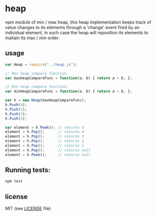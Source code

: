 # heap
npm module of min / max heap, this heap implementation keeps track of value changes
to its elements through a 'change' event fired by an individual element, in such case the heap
will reposition its elements to maitain its max / min order.

## usage

```javascript
var Heap = require('../heap.js');

// Max heap compare function.
var maxHeapCompareFunc = function(a, b) { return a > b; };

// Min heap compare function.
var minHeapCompareFunc = function(a, b) { return a < b; };

var h = new Heap(maxHeapCompareFunc);
h.Push(4);
h.Push(1);
h.Push(3);
h.Push(2);

var element = h.Peek();	// returns 4
element = h.Pop();		// returns 4
element = h.Pop();		// returns 3
element = h.Pop();		// returns 2
element = h.Pop();		// returns 1
element = h.Pop();		// returns null
element = h.Peek();		// returns null

```

## Running tests:
```bash
npm test
```


## license 
MIT (see [LICENSE](https://github.com/streamrail/concurrent-map/blob/master/LICENSE) file)
